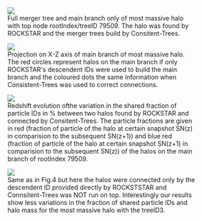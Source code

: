 
<figure>
  <img src="{{ site.baseurl }}/plots/2021-03-03_MB-TreeID79509.png">
  <figcaption>Full merger tree and main branch only of most massive halo with top node rootIndex/treeID 79509. The halo was found by ROCKSTAR and the merger trees build by Consitent-Trees.
  </figcaption>
</figure>


<figure>
  <img src="{{ site.baseurl }}/plots/2021-03-03_RS_vs_CT.png">
  <figcaption>Projection on X-Z axis of main branch of most massive halo. The red circles represent halos on the main branch if only ROCKSTAR's descendent IDs were used to build the main branch and the coloured dots the same information when Consistent-Trees was used to correct connections.
  </figcaption>
</figure>


<figure>
  <img src="{{ site.baseurl }}/plots/2021-03-03_MB-TreeID79509_delta.png">
  <figcaption>Redshift evolution ofthe variation in the shared fraction of particle IDs in % between two halos found by ROCKSTAR and connected by Consitent-Trees. The particle fractions are given in red (fraction of particle of the halo at certain snapshot SN(z) in comparision to the subsequent  SN(z+1)) and blue red (fraction of particle of the halo at certain snapshot SN(z+1) in comparision to the subsequent SN(z)) of the halos on the main branch of rootIndex 79509.
  </figcaption>
</figure>

<figure>
  <img src="{{ site.baseurl }}/plots/2021-03-03_TreeID3_delta.png">
  <figcaption>Same as in Fig.4 but here the halos were connected only by the descendent ID provided directly by ROCKSTSTAR and Connsitent-Trees was NOT run on top. Interestingly our results show less variations in the fraction of shared particle IDs and halo mass for the most massive halo with the treeID3.
  </figcaption>
</figure>
